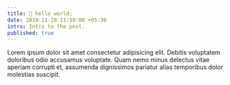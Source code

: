 ```yaml
---
title: 👋 hello world;
date: 2019-11-28 11:59:00 +05:30
intro: Intro to the post.
published: true
---
```


Lorem ipsum dolor sit amet consectetur adipisicing elit. Debitis voluptatem doloribus odio accusamus voluptate. Quam nemo minus delectus vitae aperiam corrupti et, assumenda dignissimos pariatur alias temporibus dolor molestias suscipit.


